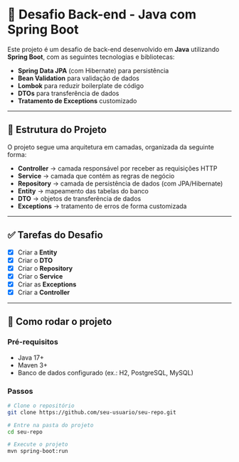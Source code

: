 # 🚀 Desafio Back-end - Java com Spring Boot

Este projeto é um desafio de back-end desenvolvido em **Java** utilizando **Spring Boot**, com as seguintes tecnologias e bibliotecas:

- **Spring Data JPA** (com Hibernate) para persistência
- **Bean Validation** para validação de dados
- **Lombok** para reduzir boilerplate de código
- **DTOs** para transferência de dados
- **Tratamento de Exceptions** customizado

---

## 📌 Estrutura do Projeto

O projeto segue uma arquitetura em camadas, organizada da seguinte forma:

- **Controller** → camada responsável por receber as requisições HTTP
- **Service** → camada que contém as regras de negócio
- **Repository** → camada de persistência de dados (com JPA/Hibernate)
- **Entity** → mapeamento das tabelas do banco
- **DTO** → objetos de transferência de dados
- **Exceptions** → tratamento de erros de forma customizada

---

## ✅ Tarefas do Desafio

- [x] Criar a **Entity**
- [x] Criar o **DTO**
- [x] Criar o **Repository**
- [x] Criar o **Service**
- [x] Criar as **Exceptions**
- [x] Criar a **Controller**

---

## 🚀 Como rodar o projeto

### Pré-requisitos
- Java 17+
- Maven 3+
- Banco de dados configurado (ex.: H2, PostgreSQL, MySQL)

### Passos
```bash
# Clone o repositório
git clone https://github.com/seu-usuario/seu-repo.git

# Entre na pasta do projeto
cd seu-repo

# Execute o projeto
mvn spring-boot:run
